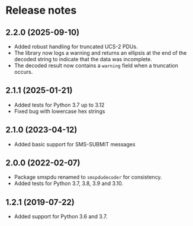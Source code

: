 # Release notes

## 2.2.0 (2025-09-10)

- Added robust handling for truncated UCS-2 PDUs.
- The library now logs a warning and returns an ellipsis at the end of the decoded string to indicate that the data was incomplete.
- The decoded result now contains a `warning` field when a truncation occurs.

## 2.1.1 (2025-01-21)

- Added tests for Python 3.7 up to 3.12
- Fixed bug with lowercase hex strings

## 2.1.0 (2023-04-12)

- Added basic support for SMS-SUBMIT messages

## 2.0.0 (2022-02-07)

- Package smspdu renamed to `smspdudecoder` for consistency.
- Added tests for Python 3.7, 3.8, 3.9 and 3.10.

## 1.2.1  (2019-07-22)

- Added support for Python 3.6 and 3.7.
